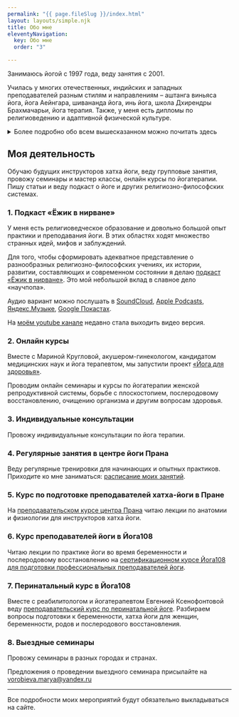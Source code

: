 ```yaml
---
permalink: "{{ page.fileSlug }}/index.html"
layout: layouts/simple.njk
title: Обо мне
eleventyNavigation:
  key: Обо мне
  order: "3"

---
```


Занимаюсь йогой с 1997 года, веду занятия с 2001.

Училась у многих отечественных, индийских и западных преподавателей разным стилям и направлениям – аштанга виньяса йога, йога Аейнгара, шивананда йога, инь йога, школа Дхирендры Брахмачарьи, йога терапия. Также, у меня есть дипломы по религиоведению и адаптивной физической культуре.

<details><summary>Более подробно обо всем вышесказанном можно почитать здесь</summary>
В жизни не бывает ненужных, бесполезных знаний. Иногда, какое-то увлечение приводит к совершенно неожиданным последствиям. Я с детства увлекалась живописью, хотя таланта к рисованию у меня нет и желания стать художником не было никогда. Другое дело — смотреть картины и читать об искусстве.

В старших классах школы мне попалась прекрасная книга Н.С. Николаевой «Декоративное искусство Японии», которую перечитала раз десять. Между чашками для чайных церемоний, искусством гравюры и росписи ширм промелькнуло слово Индия.

Буквально на следующий день дома нашла несколько томов Махабхараты, прочтение которых окончательно свернуло мою голову в совершенно определенную сторону — на полуостров Индостан. Поскольку параллельно, в силу некоторых проблем со здоровьем, я была озабочена поиском системы для укрепления чахлого организма, альтернатив йоге не осталось.

Хатха йогой начала заниматься на первом курсе института. Вольная жизнь студентки дневного отделения позволила к моменту получения диплома  окончательно определиться с дальнейшей жизнью – по полученной специальности (юрист, налоговое право) я не работала никогда.

Несколько лет посвятила йоге Айенгара, прекрасная база для новичка. Через некоторое время захотелось чего-то более сложного и динамичного, после недолгих поисков, в то время выбор был не большой, попала на занятия к Светлане Светлаковой, она преподавала по системе Андрея Сидерского и Кали Рэй.

Это был дивный новый мир, в который нырнула уже полностью. Поездки на семинары к Андрею Сидерскому, Андрею Лаппе, Анатолию Зенченко и другим известным в то время преподавателям дали огромное вдохновение заниматься дальше и больше. В 2001 году начала вести занятия.

С того времени много у кого успела поучиться. Уверена, что перечисление фамилий и регалий не самое интересное чтение. Но, хочется отметить стили и преподавателей, оказавших на мою практику и преподавание самое существенное влияние:

1. Доктор Мунусами Мадаван (Шивананда йога) — пример настоящего йогина не только в зале, но и в жизни. Мой учитель пранаямы, шаткарм, йогатерапии и, конечно же, «запредельных» асан.
2. Школа Дхирендры Брахмачарьи, к сожалению, не очень популярна на западе. Между тем, это самобытная, интересная и глубокая система, дающая целостный подход. Обучалась у Бал Мукунд Сингха, ученика основателя метода.
3. Аштанга йога. Начала заниматься этим мощным, динамичным стилем в 2005 году у Шри Паттабхи Джойса, в 2010 получила авторизацию, право на преподавание, у его внука Шарата Рангасвами.
4. В 2008 году закончила курс по йогатерапии и лечебной физкультуре у Сергея Агапкина и Артема Фролова. Теперь, у каждого из них своя прекрасная система. Продолжаю учиться у обоих и сейчас, что и вам советую.
5. Преподавательский курс «Анатомия йоги, Инь йога» Поля Грилли дал многое в понимании биомеханики движений в асанах и виньясах, а четкая структура и очень «плотное» изложение материала послужили примером, когда я сама стала обучать будущих инструкторов йоги.

Закончила религиоведческий факультет <a href="https://sfi.ru/" rel="nofollow">СФИ</a> (Свято-Филаретовский Православный Христианский Университет), здесь я получила возможность учиться у прекрасных специалистов по христианству, индологии, исламу, иудаизму, буддизму, истории и феноменологии религий. Активно рекомендую тем, кто интересуется вопросами религиозной философии именно как научной дисциплиной.
</details>

## Моя деятельность

Обучаю будущих инструкторов хатха йоги, веду групповые занятия, провожу семинары и мастер классы, онлайн курсы по йогатерапии. Пишу статьи и веду подкаст о йоге и других религиозно-философских системах.

### 1. Подкаст «Ёжик в нирване»
У меня есть религиоведческое образование и довольно большой опыт практики и преподавания йоги. В этих областях  ходят множество странных идей, мифов и заблуждений.

Для того, чтобы сформировать адекватное представление о разнообразных религиозно-философских учениях, их истории, развитии, составляющих и современном состоянии я делаю <a href="/podcast/">подкаст «Ёжик в нирване»</a>. Это мой небольшой вклад в славное дело «научпопа».

Аудио вариант можно послушать в <a href="https://soundcloud.com/hedgehoginnirvana" rel="nofollow">SoundCloud</a>, <a href="https://podcasts.apple.com/ru/podcast/%D0%B5%D0%B6%D0%B8%D0%BA-%D0%B2-%D0%BD%D0%B8%D1%80%D0%B2%D0%B0%D0%BD%D0%B5/id1443097375" rel="nofollow">Apple Podcasts</a>, <a href="https://music.yandex.ru/album/6965485" rel="nofollow">Яндекс.Музыке</a>, <a href="https://podcasts.google.com/feed/aHR0cDovL2ZlZWRzLnNvdW5kY2xvdWQuY29tL3VzZXJzL3NvdW5kY2xvdWQ6dXNlcnM6NTM2ODI3OTUwL3NvdW5kcy5yc3M?sa=X&ved=2ahUKEwjkw8rksrzuAhUD44UKHdFxBRoQ9sEGegQIARAC" rel="nofollow">Google Покастах</a>.

На <a href="https://www.youtube.com/channel/UCDO1zjq34CrgHe2wCNwwMmg" rel="nofollow">моём youtube канале</a> недавно стала выходить видео версия.

### 2. Онлайн курсы
Вместе с Мариной Кругловой, акушером-гинекологом, кандидатом медицинских наук и йога терапевтом, мы запустили проект <a href="https://yoga-for-health.ru/">«Йога для здоровья»</a>.

Проводим онлайн семинары и курсы по йогатерапии женской репродуктивной системы, борьбе с плоскостопием, послеродовому восстановлению, очищению организма и другим вопросам здоровья.

### 3. Индивидуальные консультации
Провожу индивидуальные консультации по йога терапии.

### 4. Регулярные занятия в центре йоги Прана
Веду регулярные тренировки для начинающих и опытных практиков. Приходите ко мне заниматься: <a href="http://pranayoga.ru/master/vorobeva" rel="nofollow">расписание моих занятий</a>.

### 5. Курс по подготовке преподавателей хатха-йоги в Пране
На <a href="https://yogateach.ru/" rel="nofollow">преподавательском курсе центра Прана</a> читаю лекции по анатомии и физиологии для инструкторов хатха йоги.

### 6. Курс преподавателей йоги в Йога108
Читаю лекции по практике йоги во время беременности и послеродовому восстановлению на <a href="http://www.yoga108.com/teachers-training/" rel="nofollow">cертификационном курсе Йога108 для подготовки профессиональных преподавателей йоги</a>.

### 7. Перинатальный курс в Йога108
Вместе с реабилитологом и йогатерапевтом Евгенией Ксенофонтовой веду <a href="http://www.yoga108.com/mama-yoga108/" rel="nofollow">преподавательский курс по перинатальной йоге</a>. Разбираем вопросы подготовки к беременности, хатха йоги для женщин, беременности, родов и послеродового восстановления.

### 8. Выездные семинары
Провожу семинары в разных городах и странах.

Предложения о проведении выездного семинара присылайте на <a href="mailto:vorobieva.marya@yandex.ru">vorobieva.marya@yandex.ru</a>

<hr>

Все подробности моих мероприятий будут обязательно выкладываться на сайте.

